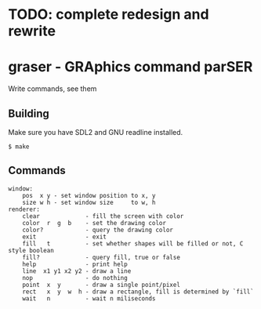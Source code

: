 # TODO: complete redesign and rewrite

# graser - GRAphics command parSER

Write commands, see them

## Building
Make sure you have SDL2 and GNU readline installed.

```
$ make
```

## Commands
```
window:
	pos  x y - set window position to x, y
	size w h - set window size     to w, h
renderer:
	clear             - fill the screen with color
	color  r  g  b    - set the drawing color
	color?            - query the drawing color
	exit              - exit
	fill   t          - set whether shapes will be filled or not, C style boolean
	fill?             - query fill, true or false
	help              - print help
	line  x1 y1 x2 y2 - draw a line
	nop               - do nothing
	point  x  y       - draw a single point/pixel
	rect   x  y  w  h - draw a rectangle, fill is determined by `fill`
	wait   n          - wait n miliseconds
```
